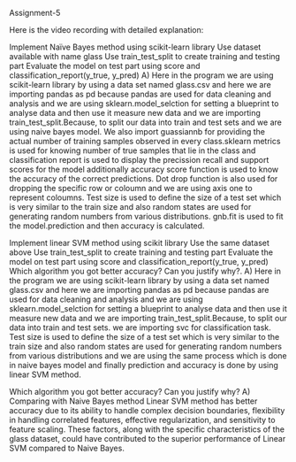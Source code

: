 Assignment-5

Here is the video recording with detailed explanation: 

Implement Naïve Bayes method using scikit-learn library Use dataset available with name glass Use train_test_split to create training and testing part Evaluate the model on test part using score and classification_report(y_true, y_pred)
A) Here in the program we are using scikit-learn library by using a data set named glass.csv and here we are importing pandas as pd because pandas are used for data cleaning and analysis and we are using sklearn.model_selction for setting a blueprint to analyse data and then use it measure new data and we are importing train_test_split.Because, to split our data into train and test sets and we are using naive bayes model. We also import guassiannb for providing the actual number of training samples observed in every class.sklearn metrics is used for knowing number of true samples that lie in the class and classification report is used to display the precission recall and support scores for the model additionally accuracy score function is used to know the accuracy of the correct predictions. Dot drop function is also used for dropping the specific row or coloumn and we are using axis one to represent coloumns. Test size is used to define the size of a test set which is very similar to the train size and also random states are used for generating random numbers from various distributions. gnb.fit is used to fit the model.prediction and then accuracy is calculated.

Implement linear SVM method using scikit library Use the same dataset above Use train_test_split to create training and testing part Evaluate the model on test part using score and classification_report(y_true, y_pred) Which algorithm you got better accuracy? Can you justify why?.
A) Here in the program we are using scikit-learn library by using a data set named glass.csv and here we are importing pandas as pd because pandas are used for data cleaning and analysis and we are using sklearn.model_selction for setting a blueprint to analyse data and then use it measure new data and we are importing train_test_split.Because, to split our data into train and test sets. we are importing svc for classification task. Test size is used to define the size of a test set which is very similar to the train size and also random states are used for generating random numbers from various distributions and we are using the same process which is done in naive bayes model and finally prediction and accuracy is done by using linear SVM method.

Which algorithm you got better accuracy? Can you justify why?
A) Comparing with Naive Bayes method Linear SVM method has better accuracy due to its ability to handle complex decision boundaries, flexibility in handling correlated features, effective regularization, and sensitivity to feature scaling. These factors, along with the specific characteristics of the glass dataset, could have contributed to the superior performance of Linear SVM compared to Naive Bayes.
